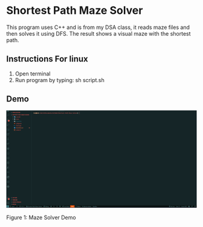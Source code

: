 # Shortest Path Maze Solver

This program uses C++ and is from my DSA class, it reads maze files and then solves it using DFS. The result shows a visual maze with the shortest path.

## Instructions For linux

1. Open terminal
2. Run program by typing: sh script.sh

## Demo

![Maze Solver Demo](img/maze-solver-demo.gif "Maze Solver Demo")

Figure 1: Maze Solver Demo

